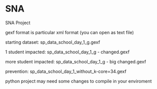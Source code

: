 # SNA
SNA Project

gexf format is particular xml format (you can open as text file)

starting dataset: sp_data_school_day_1_g.gexf

1 student impacted: sp_data_school_day_1_g - changed.gexf

more student impacted: sp_data_school_day_1_g - big changed.gexf

prevention: sp_data_school_day_1_without_k-core=34.gexf


python project may need some changes to compile in your enviroment
